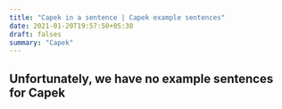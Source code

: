 ```yaml
---
title: "Capek in a sentence | Capek example sentences"
date: 2021-01-20T19:57:50+05:30
draft: falses
summary: "Capek"
---
```

## Unfortunately, we have no example sentences for Capek                 
